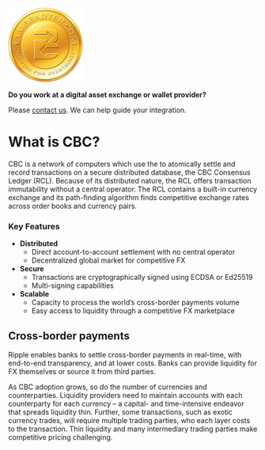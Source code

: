 ![CBC](/images/CBC.png)

**Do you work at a digital asset exchange or wallet provider?** 

Please [contact us](www.clubbarter.com). We can help guide your integration.

# What is CBC?
CBC is a network of computers which use the to atomically settle and record
transactions on a secure distributed database, the CBC Consensus Ledger
(RCL). Because of its distributed nature, the RCL offers transaction immutability
without a central operator. The RCL contains a built-in currency exchange and its
path-finding algorithm finds competitive exchange rates across order books
and currency pairs.

### Key Features
- **Distributed**
  - Direct account-to-account settlement with no central operator
  - Decentralized global market for competitive FX
- **Secure**
  - Transactions are cryptographically signed using ECDSA or Ed25519
  - Multi-signing capabilities
- **Scalable**
  - Capacity to process the world’s cross-border payments volume
  - Easy access to liquidity through a competitive FX marketplace

## Cross-border payments
Ripple enables banks to settle cross-border payments in real-time, with
end-to-end transparency, and at lower costs. Banks can provide liquidity
for FX themselves or source it from third parties.

As CBC adoption grows, so do the number of currencies and counterparties.
Liquidity providers need to maintain accounts with each counterparty for
each currency – a capital- and time-intensive endeavor that spreads liquidity
thin. Further, some transactions, such as exotic currency trades, will require
multiple trading parties, who each layer costs to the transaction. Thin
liquidity and many intermediary trading parties make competitive pricing
challenging.
